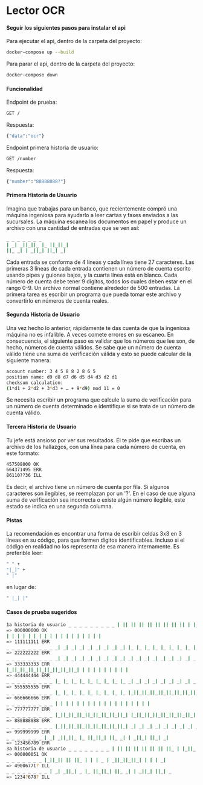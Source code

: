 # Lector OCR

#### Seguir los siguientes pasos para instalar el api

Para ejecutar el api, dentro de la carpeta del proyecto:
```sh
docker-compose up --build
```
Para parar el api, dentro de la carpeta del proyecto:
```sh
docker-compose down
```

#### Funcionalidad

Endpoint de prueba:
```sh
GET / 
```
Respuesta:
```sh
{"data":"ocr"}
```
Endpoint primera historia de usuario:
```sh
GET /number 
```
Respuesta:
```sh
{"number":"88888888?"}
```

#### Primera Historia de Usuario

Imagina que trabajas para un banco, que recientemente compró una máquina ingeniosa para ayudarlo a leer cartas y faxes enviados a las sucursales. La máquina escanea los documentos en papel y produce un archivo con una cantidad de entradas que se ven así:
```sh
_ _ _ _ _ _ _ 
| _| _||_||_ |_ ||_||_| 
||_ _| | _||_| ||_| _| 
```
Cada entrada se conforma de 4 líneas y cada línea tiene 27 caracteres. Las primeras 3 líneas de cada entrada contienen un número de cuenta escrito usando pipes y guiones bajos, y la cuarta línea está en blanco. Cada número de cuenta debe tener 9 dígitos, todos los cuales deben estar en el rango 0-9. Un archivo normal contiene alrededor de 500 entradas. 
La primera tarea es escribir un programa que pueda tomar este archivo y convertirlo en números de cuenta reales. 

#### Segunda Historia de Usuario 
Una vez hecho lo anterior, rápidamente te das cuenta de que la ingeniosa máquina no es infalible. A veces comete errores en su escaneo. En consecuencia, el siguiente paso es validar que los números que lee son, de hecho, números de cuenta válidos. Se sabe que un número de cuenta válido tiene una suma de verificación válida y esto se puede calcular de la siguiente manera: 
```sh
account number: 3 4 5 8 8 2 8 6 5 
position name: d9 d8 d7 d6 d5 d4 d3 d2 d1 
checksum calculation: 
(1*d1 + 2*d2 + 3*d3 + … + 9*d9) mod 11 = 0 
```
Se necesita escribir un programa que calcule la suma de verificación para un número de cuenta determinado e identifique si se trata de un número de cuenta válido.

#### Tercera Historia de Usuario

Tu jefe está ansioso por ver sus resultados. Él te pide que escribas un archivo de los hallazgos, con una línea para cada número de cuenta, en este formato: 

```sh
457508000 OK 
664371495 ERR 
86110??36 ILL 
```
Es decir, el archivo tiene un número de cuenta por fila. Si algunos caracteres son ilegibles, se reemplazan por un '?'. En el caso de que alguna suma de verificación sea incorrecta o existe algún número ilegible, este estado se indica en una segunda columna. 

#### Pistas 

La recomendación es encontrar una forma de escribir celdas 3x3 en 3 líneas en su código, para que formen dígitos identificables. Incluso si el código en realidad no los representa de esa manera internamente. Es preferible leer: 
```sh
" " + 
"|_|" + 
" |" 
```
en lugar de: 
```sh
" |_| |"
```
#### Casos de prueba sugeridos 

```sh
1a historia de usuario _ _ _ _ _ _ _ _ _ | || || || || || || || || | |_||_||_||_||_||_||_||_||_| 
=> 000000000 OK 
| | | | | | | | | | | | | | | | | | 
=> 111111111 ERR 
_ _ _ _ _ _ _ _ _ _| _| _| _| _| _| _| _| _| |_ |_ |_ |_ |_ |_ |_ |_ |_ 
=> 222222222 ERR 
_ _ _ _ _ _ _ _ _ _| _| _| _| _| _| _| _| _| _| _| _| _| _| _| _| _| _| 
=> 333333333 ERR 
|_||_||_||_||_||_||_||_||_| | | | | | | | | | 
=> 444444444 ERR 
_ _ _ _ _ _ _ _ _ |_ |_ |_ |_ |_ |_ |_ |_ |_ _| _| _| _| _| _| _| _| _| 
=> 555555555 ERR 
_ _ _ _ _ _ _ _ _ |_ |_ |_ |_ |_ |_ |_ |_ |_ |_||_||_||_||_||_||_||_||_| 
=> 666666666 ERR 
_ _ _ _ _ _ _ _ _ | | | | | | | | | | | | | | | | | | 
=> 777777777 ERR
_ _ _ _ _ _ _ _ _ |_||_||_||_||_||_||_||_||_| |_||_||_||_||_||_||_||_||_| 
=> 888888888 ERR 
_ _ _ _ _ _ _ _ _ |_||_||_||_||_||_||_||_||_| _| _| _| _| _| _| _| _| _| 
=> 999999999 ERR 
_ _ _ _ _ _ _ | _| _||_||_ |_ ||_||_| ||_ _| | _||_| ||_| _| 
=> 123456789 ERR 
3a historia de usuario _ _ _ _ _ _ _ _ | || || || || || || ||_ | |_||_||_||_||_||_||_| _| | 
=> 000000051 OK 
_ _ _ _ _ _ _ |_||_|| || ||_ | | | _ | _||_||_||_| | | | _| 
=> 49006771? ILL 
_ _ _ _ _ _ _ _ | _| _||_| _ |_ ||_||_| ||_ _| | _||_| ||_| _ 
=> 1234?678? ILL
```

